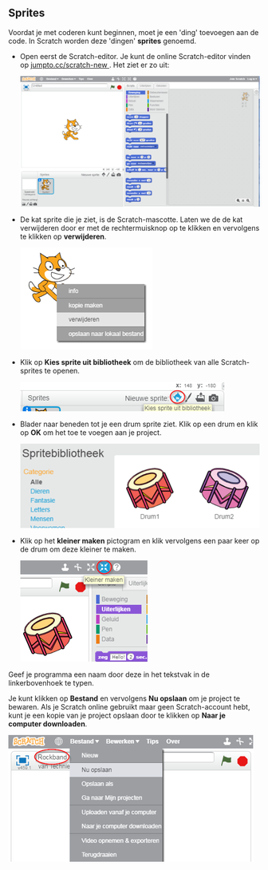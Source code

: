 ## Sprites

Voordat je met coderen kunt beginnen, moet je een 'ding' toevoegen aan de code. In Scratch worden deze 'dingen' **sprites** genoemd.

+ Open eerst de Scratch-editor. Je kunt de online Scratch-editor vinden op <a href="http://jumpto.cc/scratch-new" target="_blank"> jumpto.cc/scratch-new </a>. Het ziet er zo uit:
    
    ![screenshot](images/band-scratch.png)

+ De kat sprite die je ziet, is de Scratch-mascotte. Laten we de de kat verwijderen door er met de rechtermuisknop op te klikken en vervolgens te klikken op **verwijderen**.
    
    ![screenshot](images/band-delete.png)

+ Klik op **Kies sprite uit bibliotheek** om de bibliotheek van alle Scratch-sprites te openen.
    
    ![screenshot](images/band-sprite-library.png)

+ Blader naar beneden tot je een drum sprite ziet. Klik op een drum en klik op **OK** om het toe te voegen aan je project.
    
    ![screenshot](images/band-sprite-drum.png)

+ Klik op het **kleiner maken** pictogram en klik vervolgens een paar keer op de drum om deze kleiner te maken.
    
    ![screenshot](images/band-shrink.png)

Geef je programma een naam door deze in het tekstvak in de linkerbovenhoek te typen.

Je kunt klikken op **Bestand** en vervolgens **Nu opslaan** om je project te bewaren. Als je Scratch online gebruikt maar geen Scratch-account hebt, kunt je een kopie van je project opslaan door te klikken op **Naar je computer downloaden**.

![screenshot](images/band-save.png)
